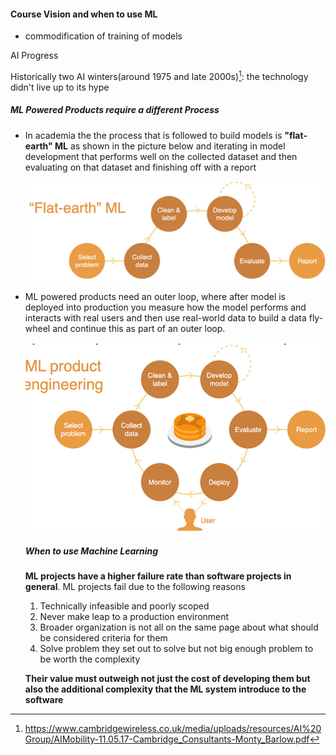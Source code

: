 #### Course Vision and when to use ML

- commodification of training of models 

AI Progress

Historically two AI winters(around 1975 and late 2000s)[^1]: the technology didn't live up to its hype



##### ML Powered Products require a different Process

- In academia the the process that is followed to build models is **"flat-earth" ML**  as shown in the picture below and iterating in model development that performs well on the collected dataset and then evaluating on that dataset and finishing off with a report

  <img src="./assets/images/flat_earth_ml.png" alt="image-20220811100624659" style="zoom: 67%;" />



- ML powered products need an outer loop, where after model is deployed into production you measure how the model performs and interacts with real users and then use real-world data to build a data fly-wheel and continue this as part of an outer loop.

  ![image-20220811121450198](./assets/images/ml-product_engg.png)

  ##### When to use Machine Learning

  **ML projects have a higher failure rate than software projects in general**. ML projects fail due to the following reasons

  1. Technically infeasible and poorly scoped
  2. Never make leap to a production environment
  3. Broader organization is not all on the same page about what should be considered criteria for them
  4. Solve problem they set out to solve but not big enough problem to be worth the complexity

  **Their value must outweigh not just the cost of developing them but also the additional complexity that the ML system introduce to the software**

  

[^1]: https://www.cambridgewireless.co.uk/media/uploads/resources/AI%20Group/AIMobility-11.05.17-Cambridge_Consultants-Monty_Barlow.pdf



